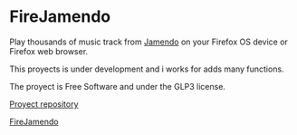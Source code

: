 # FireJamendo

Play thousands of music track from [Jamendo](http://jamendo.com/) on your Firefox OS device or Firefox web browser.

This proyects is under development and i works for adds many functions. 

The proyect is Free Software and under the GLP3 license.

[Proyect repository](http://github.com/son-link/FireJamendo)

[FireJamendo](http://son-link.github.io/FireJamendo)